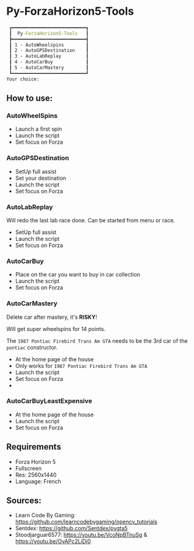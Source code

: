 # Py-ForzaHorizon5-Tools 

```cmd
 ┏━━━━━━━━━━━━━━━━━━━━━━━━━━━┓
 ┃  Py-ForzaHorizon5-Tools   ┃
 ┣━━━━━━━━━━━━━━━━━━━━━━━━━━━┫
 ┃ 1 - AutoWheelspins        ┃
 ┃ 2 - AutoGPSDestination    ┃
 ┃ 3 - AutoLabReplay         ┃
 ┃ 4 - AutoCarBuy            ┃
 ┃ 5 - AutoCarMastery        ┃
 ┗━━━━━━━━━━━━━━━━━━━━━━━━━━━┛
Your choice:
```


## How to use:

### AutoWheelSpins

- Launch a first spin
- Launch the script
- Set focus on Forza

### AutoGPSDestination

- SetUp full assist
- Set your destination
- Launch the script
- Set focus on Forza

### AutoLabReplay

Will redo the last lab race done.
Can be started from menu or race.

- SetUp full assist
- Launch the script
- Set focus on Forza

### AutoCarBuy

- Place on the car you want to buy in car collection
- Launch the script
- Set focus on Forza

### AutoCarMastery

Delete car after mastery, it's **RISKY**!

Will get super wheelspins for 14 points.

The `1987 Pontiac Firebird Trans Am GTA` needs to be the 3rd car of the `pontiac` constructor.

- At the home page of the house
- Only works for `1987 Pontiac Firebird Trans Am GTA`
- Launch the script
- Set focus on Forza
- 
### AutoCarBuyLeastExpensive

- At the home page of the house
- Launch the script
- Set focus on Forza

## Requirements

- Forza Horizon 5
- Fullscreen
- Res: 2560x1440
- Language: French

## Sources:

 - Learn Code By Gaming: <https://github.com/learncodebygaming/opencv_tutorials>
 - Sentdex: <https://github.com/Sentdex/pygta5>
 - Stoodjarguar6577: <https://youtu.be/VcoNpBTnuSg> & <https://youtu.be/OvAPc2LiDi0>
